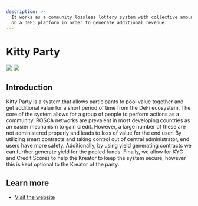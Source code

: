 ```yaml
---
description: >-
  It works as a community lossless lottery system with collective amounts stored
  on a DeFi platform in order to generate additional revenue.
---
```


# Kitty Party

![](https://kittyparty.finance/static/media/logo.69e266e6.png) ![](https://kittyparty.finance/static/media/ezgifcomGifMakergif.288386bb.gif)

## Introduction

Kitty Party is a system that allows participants to pool value together and get additional value for a short period of time from the DeFi ecosystem. The core of the system allows for a group of people to perform actions as a community. ROSCA networks are prevalent in most developing countries as an easier mechanism to gain credit. However, a large number of these are not administered properly and leads to loss of value for the end user. By utilizing smart contracts and taking control out of central administrator, end users have more safety. Additionally, by using yield generating contracts we can further generate yield for the pooled funds. Finally, we allow for KYC and Credit Scores to help the Kreator to keep the system secure, however this is kept optional to the Kreator of the party.

## Learn more&#x20;

* [Visit the website](https://kittyparty.finance/#/)

